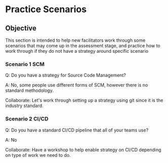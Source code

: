 # Practice Scenarios

## Objective

This section is intended to help new facilitators work through some scenarios that may come up in the assessment stage, and practice how to work through if they do not have a strategy around specific scenario

### Scenario 1 SCM

Q: Do you have a strategy for Source Code Management?

A: No, some people use different forms of SCM, however there is no standard methodology.

Collaborate: Let's work through setting up a strategy using git since it is the industry standard.

### Scenario 2 CI/CD

Q: Do you have a standard CI/CD pipeline that all of your teams use?

A: No

Collaborate: Have a workshop to help enable strategy on CI/CD depending on type of work we need to do.
